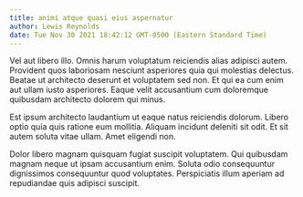 ```yaml
---
title: animi atque quasi eius aspernatur
author: Lewis Reynolds
date: Tue Nov 30 2021 18:42:12 GMT-0500 (Eastern Standard Time)
---
```

Vel aut libero illo. Omnis harum voluptatum reiciendis alias adipisci autem. Provident quos laboriosam nesciunt asperiores quia qui molestias delectus. Beatae ut architecto deserunt et voluptatem sed non. Et qui ea cum enim aut ullam iusto asperiores. Eaque velit accusantium cum doloremque quibusdam architecto dolorem qui minus.

 Est ipsum architecto laudantium ut eaque natus reiciendis dolorum. Libero optio quia quis ratione eum mollitia. Aliquam incidunt deleniti sit odit. Et sit autem soluta vitae ullam. Amet eligendi non.

 Dolor libero magnam quisquam fugiat suscipit voluptatem. Qui quibusdam magnam neque ut ipsam accusantium enim. Soluta odio consequuntur dignissimos consequuntur quod voluptates. Perspiciatis illum aperiam ad repudiandae quis adipisci suscipit.